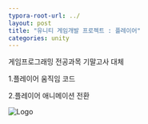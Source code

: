 ```yaml
---
typora-root-url: ../
layout: post
title: "유니티 게임개발 프로젝트 : 플레이어"
categories: unity
---
```


게임프로그래밍 전공과목 기말고사 대체 


1.플레이어 움직임 코드

<script src="https://gist.github.com/studioKjm/03f6cf2ff332faabd465b5c54f2e6e00.js"></script>

2.플레이어 애니메이션 전환
<script src="https://gist.github.com/studioKjm/03f6cf2ff332faabd465b5c54f2e6e00.js"></script>




![Logo](https://user-images.githubusercontent.com/117446950/202838601-99c9cb26-91cc-408e-b3d2-55ec48d71892.png)
